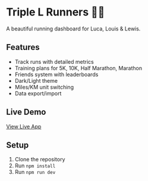 # Triple L Runners 🏃‍♂️

A beautiful running dashboard for Luca, Louis & Lewis.

## Features
- Track runs with detailed metrics
- Training plans for 5K, 10K, Half Marathon, Marathon
- Friends system with leaderboards
- Dark/Light theme
- Miles/KM unit switching
- Data export/import

## Live Demo
[View Live App](https://yourusername.github.io/triple-l-runners)

## Setup
1. Clone the repository
2. Run `npm install`
3. Run `npm run dev`